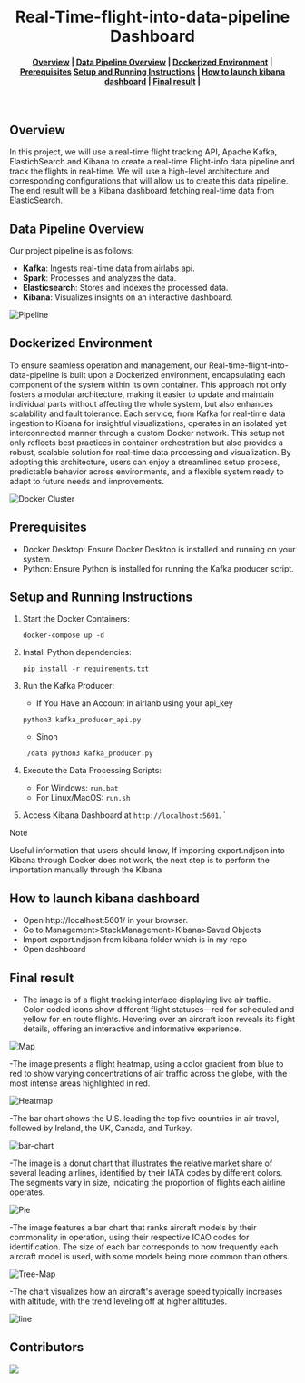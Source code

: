 <h1 align="center">
  <br>
  Real-Time-flight-into-data-pipeline Dashboard
</h1>
<div align="center">
  <h4>
    <a href="#overview">Overview</a> |
    <a href="#data-pipeline-overview">Data Pipeline Overview</a> |
    <a href="#dockerized-environment">Dockerized Environment</a> |
    <a href="#prerequisites">Prerequisites</a>
    <a href="#setup-and-running-instructions">Setup and Running Instructions</a> |
    <a href="#how-to-launch-kibana-dashboard">How to launch kibana dashboard</a> |
    <a href="#final-result">Final result</a> |
  </h4>
</div>
<br>

## Overview

In this project, we will use a real-time flight tracking API, Apache Kafka, ElastichSearch and Kibana to create a real-time Flight-info data pipeline and track the flights in real-time. We will use a high-level architecture and
corresponding configurations that will allow us to create this data pipeline. The end result will be a Kibana dashboard fetching real-time data from ElasticSearch.

## Data Pipeline Overview
Our project pipeline is as follows:
- **Kafka**: Ingests real-time data from airlabs api.
- **Spark**: Processes and analyzes the data.
- **Elasticsearch**: Stores and indexes the processed data.
- **Kibana**: Visualizes insights on an interactive dashboard.


![Pipeline](images/pipeline.png)


## Dockerized Environment

To ensure seamless operation and management, our Real-time-flight-into-data-pipeline is built upon a Dockerized environment, encapsulating each component of the system within its own container. This approach not only fosters a modular architecture, making it easier to update and maintain individual parts without affecting the whole system, but also enhances scalability and fault tolerance. Each service, from Kafka for real-time data ingestion to Kibana for insightful visualizations, operates in an isolated yet interconnected manner through a custom Docker network. This setup not only reflects best practices in container orchestration but also provides a robust, scalable solution for real-time data processing and visualization. By adopting this architecture, users can enjoy a streamlined setup process, predictable behavior across environments, and a flexible system ready to adapt to future needs and improvements.

![Docker Cluster](images/docker-cluster.png)

## Prerequisites

- Docker Desktop: Ensure Docker Desktop is installed and running on your system.
- Python: Ensure Python is installed for running the Kafka producer script.

## Setup and Running Instructions
1. Start the Docker Containers: 
    ```
    docker-compose up -d
    ```
2. Install Python dependencies:
    ```
    pip install -r requirements.txt
    ```
4. Run the Kafka Producer:
   - If You  Have an Account in airlanb using your api_key
    ```
    python3 kafka_producer_api.py
    ```
   - Sinon
    ```
    ./data python3 kafka_producer.py
    ```
      
6. Execute the Data Processing Scripts:
    - For Windows: `run.bat`
    - For Linux/MacOS: `run.sh`
7. Access Kibana Dashboard at `http://localhost:5601`.
 `
> [!NOTE]
> Useful information that users should know, If importing export.ndjson into Kibana through Docker does not work, the next step is to perform the importation manually through the Kibana
## How to launch kibana dashboard 

- Open http://localhost:5601/ in your browser.
- Go to Management>StackManagement>Kibana>Saved Objects
- Import export.ndjson from kibana folder which is in my repo 
- Open dashboard

## Final result
- The image is of a flight tracking interface displaying live air traffic. Color-coded icons show different flight statuses—red for scheduled and yellow for en route flights. Hovering over an aircraft icon reveals its flight details, offering an interactive and informative experience.

![Map](images/map.png)

-The image presents a flight heatmap, using a color gradient from blue to red to show varying concentrations of air traffic across the globe, with the most intense areas highlighted in red.

![Heatmap](images/heatmap.png)

-The bar chart shows the U.S. leading the top five countries in air travel, followed by Ireland, the UK, Canada, and Turkey.

![bar-chart](images/horizantalBar.png)

-The image is a donut chart that illustrates the relative market share of several leading airlines, identified by their IATA codes by different colors. The segments vary in size, indicating the proportion of flights each airline operates.

![Pie](images/pie.png)

-The image features a bar chart that ranks aircraft models by their commonality in operation, using their respective ICAO codes for identification. The size of each bar corresponds to how frequently each aircraft model is used, with some models being more common than others.

![Tree-Map](images/TreeMap.png)

-The chart visualizes how an aircraft's average speed typically increases with altitude, with the trend leveling off at higher altitudes.

![line](images/line.png)



## Contributors
<a href="https://github.com/AnasBenAmor10/Real-Time-flight-into-data-pipeline/graphs/contributors">
    <img src="https://contrib.rocks/image?repo=AnasBenAmor10/Real-Time-flight-into-data-pipeline" />
  
</a>
